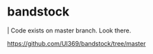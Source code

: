 # bandstock
|
Code exists on master branch. Look there. 

https://github.com/UI369/bandstock/tree/master
